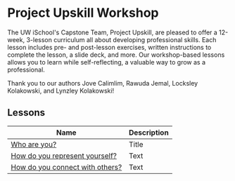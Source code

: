 # Project Upskill Workshop

The UW iSchool's Capstone Team, Project Upskill, are pleased to offer a 12-week, 3-lesson curriculum all about developing professional skills. Each lesson includes pre- and post-lesson exercises, written instructions to complete the lesson, a slide deck, and more. Our workshop-based lessons allows you to learn while self-reflecting, a valuable way to grow as a professional.

Thank you to our authors Jove Calimlim, Rawuda Jemal, Locksley Kolakowski, and Lynzley Kolakowski!

## Lessons
| Name      | Description |
| ----------- | ----------- |
| [Who are you?](https://github.com/lynzley/project-upskill-workshop/tree/main/Lesson%201)      | Title       |
| [How do you represent yourself?](https://github.com/lynzley/project-upskill-workshop/tree/main/Lesson%202)    | Text        |
| [How do you connect with others?](https://github.com/lynzley/project-upskill-workshop/blob/main/Lesson%203)    | Text        |
